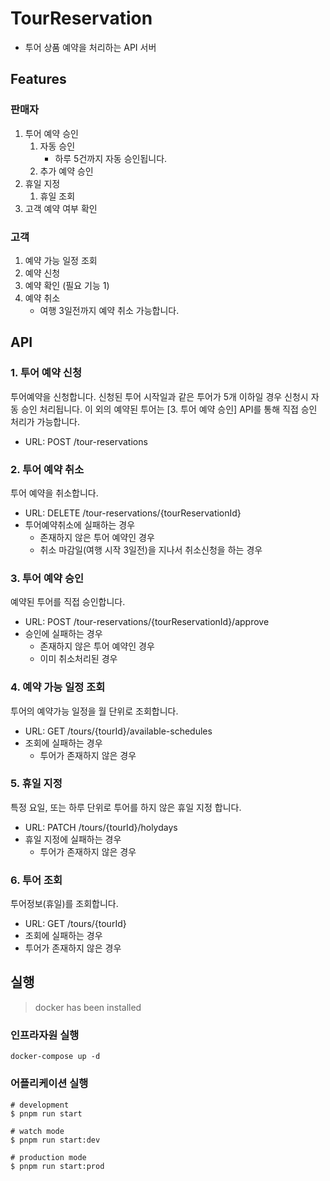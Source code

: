 # TourReservation

- 투어 상품 예약을 처리하는 API 서버

## Features

### 판매자

1. 투어 예약 승인
    1. 자동 승인
        - 하루 5건까지 자동 승인됩니다.
    2. 추가 예약 승인
2. 휴일 지정
    1. 휴일 조회
3. 고객 예약 여부 확인

### 고객

1. 예약 가능 일정 조회
2. 예약 신청
3. 예약 확인 (필요 기능 1)
4. 예약 취소
    - 여행 3일전까지 예약 취소 가능합니다.

## API

### 1. 투어 예약 신청

투어예약을 신청합니다.
신청된 투어 시작일과 같은 투어가 5개 이하일 경우 신청시 자동 승인 처리됩니다.
이 외의 예약된 투어는 [3. 투어 예약 승인] API를 통해 직접 승인 처리가 가능합니다.

- URL: POST /tour-reservations

### 2. 투어 예약 취소

투어 예약을 취소합니다.

- URL: DELETE /tour-reservations/{tourReservationId}
- 투어예약취소에 실패하는 경우
  - 존재하지 않은 투어 예약인 경우
  - 취소 마감일(여행 시작 3일전)을 지나서 취소신청을 하는 경우

### 3. 투어 예약 승인

예약된 투어를 직접 승인합니다.

- URL: POST /tour-reservations/{tourReservationId}/approve
- 승인에 실패하는 경우
  - 존재하지 않은 투어 예약인 경우
  - 이미 취소처리된 경우

### 4. 예약 가능 일정 조회

  투어의 예약가능 일정을 월 단위로 조회합니다.

- URL: GET /tours/{tourId}/available-schedules
- 조회에 실패하는 경우
  - 투어가 존재하지 않은 경우

### 5. 휴일 지정
  
  특정 요일, 또는 하루 단위로 투어를 하지 않은 휴일 지정 합니다.

- URL: PATCH /tours/{tourId}/holydays
- 휴일 지정에 실패하는 경우
  - 투어가 존재하지 않은 경우

### 6. 투어 조회

  투어정보(휴일)를 조회합니다.

- URL: GET /tours/{tourId}
- 조회에 실패하는 경우
- 투어가 존재하지 않은 경우
  
## 실행

> docker has been installed

### 인프라자원 실행

`docker-compose up -d`

### 어플리케이션 실행

```text
# development
$ pnpm run start

# watch mode
$ pnpm run start:dev

# production mode
$ pnpm run start:prod
```
